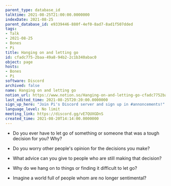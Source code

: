 ```yaml
---
parent_type: database_id
talktime: 2021-08-25T21:00:00.0000000
indexDate: 2021-08-25
parent_database_id: e9339446-880f-4ef0-8ad7-8ad1f507dded
tags:
- Talk
- 2021-08-25
- Bones
- Pi
title: Hanging on and letting go
id: cfadc775-2baa-49a8-94b2-2c1b340abac0
object: page
hosts:
- Bones
- Pi
software: Discord
archived: false
name: Hanging on and letting go
notion_url: https://www.notion.so/Hanging-on-and-letting-go-cfadc7752baa49a894b22c1b340abac0
last_edited_time: 2021-08-25T20:20:00.0000000
sign_up_here: "Join Pi's Discord server and sign up in #annoncements!"
language_level: No limit
meeting_link: https://discord.gg/vE7QUXGDnS
created_time: 2021-08-20T14:14:00.0000000
---
```


   - Do you ever have to let go of something or someone that was a tough decision for you? Why?



   - Do you worry other people's opinion for the decisions you make?
   - What advice can you give to people who are still making that decision?
   - Why do we hang on to things or finding it difficult to let go?
   - Imagine a world full of people whom are no longer sentimental?









